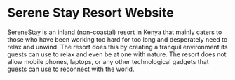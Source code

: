 # Serene Stay Resort Website

SereneStay is an inland (non-coastal) resort in Kenya that mainly caters to those who have been working too hard for too long and desperately need to relax and unwind. The resort does this by creating a tranquil environment its guests can use to relax and even be at one with nature. The resort does not allow mobile phones, laptops, or any other technological gadgets that guests can use to reconnect with the world.
